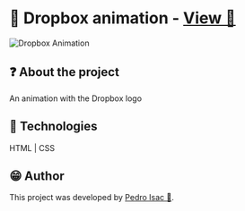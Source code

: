 # 📁 Dropbox animation - [View 🔗](https://pedro-isacss.github.io/projects/frontend/dropbox-animation/index.html)
![Dropbox Animation](https://i.pinimg.com/564x/2d/48/40/2d4840e5abf9d6ca2f0b47a85016c2b1.jpg)

## ❓ About the project
An animation with the Dropbox logo

## 🧱 Technologies
HTML | CSS

## 😁 Author
This project was developed by [Pedro Isac 🔗](https://pedro-isacss.github.io/).

